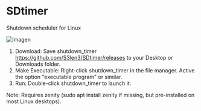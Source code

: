 # SDtimer
Shutdown scheduler for Linux

![imagen](https://github.com/user-attachments/assets/bc2b5422-087b-4654-bd72-2ae6d2e02f7c)


1. Download: Save shutdown_timer https://github.com/S3len3/SDtimer/releases to your Desktop or Downloads folder.
2. Make Executable:
        Right-click shutdown_timer in the file manager.
        Active the option "executable program" or similar.
3. Run: Double-click shutdown_timer to launch it.


Note: Requires zenity (sudo apt install zenity if missing, but pre-installed on most Linux desktops).
